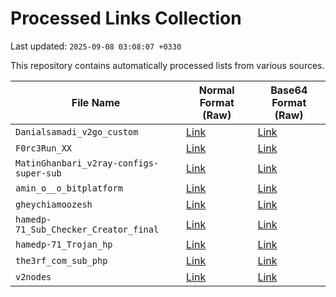 # Processed Links Collection

Last updated: `2025-09-08 03:08:07 +0330`

This repository contains automatically processed lists from various sources.

| File Name | Normal Format (Raw) | Base64 Format (Raw) |
|-----------|-----------------------|-----------------------|
| `Danialsamadi_v2go_custom` | [Link](https://raw.githubusercontent.com/vpnclashfa-backup/MirrorMan/main/normal/Danialsamadi_v2go_custom.txt) | [Link](https://raw.githubusercontent.com/vpnclashfa-backup/MirrorMan/main/base64/Danialsamadi_v2go_custom.b64) |
| `F0rc3Run_XX` | [Link](https://raw.githubusercontent.com/vpnclashfa-backup/MirrorMan/main/normal/F0rc3Run_XX.txt) | [Link](https://raw.githubusercontent.com/vpnclashfa-backup/MirrorMan/main/base64/F0rc3Run_XX.b64) |
| `MatinGhanbari_v2ray-configs-super-sub` | [Link](https://raw.githubusercontent.com/vpnclashfa-backup/MirrorMan/main/normal/MatinGhanbari_v2ray-configs-super-sub.txt) | [Link](https://raw.githubusercontent.com/vpnclashfa-backup/MirrorMan/main/base64/MatinGhanbari_v2ray-configs-super-sub.b64) |
| `amin_o__o_bitplatform` | [Link](https://raw.githubusercontent.com/vpnclashfa-backup/MirrorMan/main/normal/amin_o__o_bitplatform.txt) | [Link](https://raw.githubusercontent.com/vpnclashfa-backup/MirrorMan/main/base64/amin_o__o_bitplatform.b64) |
| `gheychiamoozesh` | [Link](https://raw.githubusercontent.com/vpnclashfa-backup/MirrorMan/main/normal/gheychiamoozesh.txt) | [Link](https://raw.githubusercontent.com/vpnclashfa-backup/MirrorMan/main/base64/gheychiamoozesh.b64) |
| `hamedp-71_Sub_Checker_Creator_final` | [Link](https://raw.githubusercontent.com/vpnclashfa-backup/MirrorMan/main/normal/hamedp-71_Sub_Checker_Creator_final.txt) | [Link](https://raw.githubusercontent.com/vpnclashfa-backup/MirrorMan/main/base64/hamedp-71_Sub_Checker_Creator_final.b64) |
| `hamedp-71_Trojan_hp` | [Link](https://raw.githubusercontent.com/vpnclashfa-backup/MirrorMan/main/normal/hamedp-71_Trojan_hp.txt) | [Link](https://raw.githubusercontent.com/vpnclashfa-backup/MirrorMan/main/base64/hamedp-71_Trojan_hp.b64) |
| `the3rf_com_sub_php` | [Link](https://raw.githubusercontent.com/vpnclashfa-backup/MirrorMan/main/normal/the3rf_com_sub_php.txt) | [Link](https://raw.githubusercontent.com/vpnclashfa-backup/MirrorMan/main/base64/the3rf_com_sub_php.b64) |
| `v2nodes` | [Link](https://raw.githubusercontent.com/vpnclashfa-backup/MirrorMan/main/normal/v2nodes.txt) | [Link](https://raw.githubusercontent.com/vpnclashfa-backup/MirrorMan/main/base64/v2nodes.b64) |
